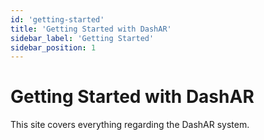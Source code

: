 ```yaml
---
id: 'getting-started'
title: 'Getting Started with DashAR'
sidebar_label: 'Getting Started'
sidebar_position: 1
---
```


# Getting Started with DashAR

This site covers everything regarding the DashAR system.
